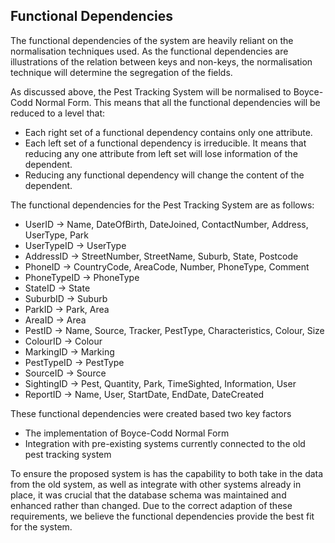 ## Functional Dependencies

The functional dependencies of the system are heavily reliant on the normalisation techniques used. As the functional dependencies are illustrations of the relation between keys and non-keys, the normalisation technique will determine the segregation of the fields.

As discussed above, the Pest Tracking System will be normalised to Boyce-Codd Normal Form. This means that all the functional dependencies will be reduced to a level that:

- Each right set of a functional dependency contains only one attribute.
- Each left set of a functional dependency is irreducible. It means that reducing any one attribute from left set will lose information of the dependent.
- Reducing any functional dependency will change the content of the dependent.

The functional dependencies for the Pest Tracking System are as follows:

- UserID → Name, DateOfBirth, DateJoined, ContactNumber, Address, UserType, Park
- UserTypeID → UserType
- AddressID → StreetNumber, StreetName, Suburb, State, Postcode
- PhoneID → CountryCode, AreaCode, Number, PhoneType, Comment
- PhoneTypeID → PhoneType
- StateID → State
- SuburbID → Suburb
- ParkID → Park, Area
- AreaID → Area
- PestID → Name, Source, Tracker, PestType, Characteristics, Colour, Size
- ColourID → Colour
- MarkingID → Marking
- PestTypeID → PestType
- SourceID → Source
- SightingID → Pest, Quantity, Park, TimeSighted, Information, User
- ReportID → Name, User, StartDate, EndDate, DateCreated

These functional dependencies were created based two key factors
- The implementation of Boyce-Codd Normal Form
- Integration with pre-existing systems currently connected to the old pest tracking system

To ensure the proposed system is has the capability to both take in the data from the old system, as well as integrate with other systems already in place, it was crucial that the database schema was maintained and enhanced rather than changed. Due to the correct adaption of these requirements, we believe the functional dependencies provide the best fit for the system.